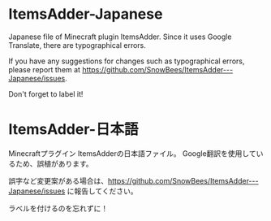 # ItemsAdder-Japanese
Japanese file of Minecraft plugin ItemsAdder. Since it uses Google Translate, there are typographical errors.

If you have any suggestions for changes such as typographical errors, please report them at https://github.com/SnowBees/ItemsAdder---Japanese/issues.

Don't forget to label it!

# ItemsAdder-日本語
Minecraftプラグイン ItemsAdderの日本語ファイル。 Google翻訳を使用しているため、誤植があります。

誤字など変更案がある場合は、https://github.com/SnowBees/ItemsAdder---Japanese/issues に報告してください。

ラベルを付けるのを忘れずに！
